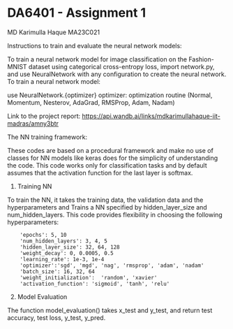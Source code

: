 # DA6401 - Assignment 1

MD Karimulla Haque MA23C021

Instructions to train and evaluate the neural network models:

To train a neural network model for image classification on the Fashion-MNIST dataset using categorical cross-entropy loss, import network.py, and use NeuralNetwork with any configuration to create the neural network.
To train a neural network model:

use NeuralNetwork.{optimizer}
optimizer: optimization routine 
 (Normal, Momentum, Nesterov, AdaGrad, RMSProp, Adam, Nadam)

Link to the project report: https://api.wandb.ai/links/mdkarimullahaque-iit-madras/amny3btr


The NN training framework:

These codes are based on a procedural framework and make no use of classes for NN models like keras does for the simplicity of understanding the code. This code works only for classification tasks and by default assumes that the activation function for the last layer is softmax.

1. Training NN

To train the NN, it takes the training data, the validation data and the hyperparameters and Trains a NN specified by hidden_layer_size and num_hidden_layers. This code provides flexibility in choosing the following hyperparameters:
        
        'epochs': 5, 10
        'num_hidden_layers': 3, 4, 5
        'hidden_layer_size': 32, 64, 128
        'weight_decay': 0, 0.0005, 0.5
        'learning_rate': 1e-3, 1e-4
        'optimizer':'sgd', 'mgd', 'nag', 'rmsprop', 'adam', 'nadam'
        'batch_size': 16, 32, 64
        'weight_initialization':  'random', 'xavier'
        'activation_function': 'sigmoid', 'tanh', 'relu'
       


2. Model Evaluation

The function model_evaluation() takes x_test and y_test, and return test accuracy, test loss, y_test, y_pred.


